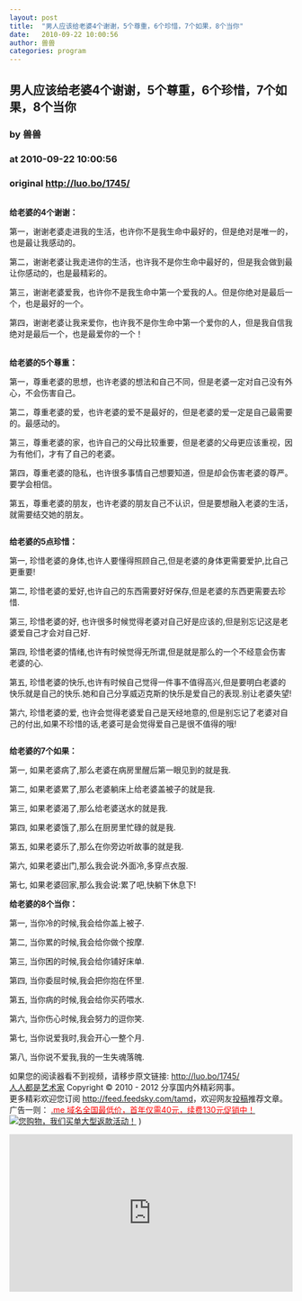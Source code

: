 ```yaml
---
layout: post
title:  "男人应该给老婆4个谢谢，5个尊重，6个珍惜，7个如果，8个当你"
date:   2010-09-22 10:00:56
author: 兽兽
categories: program
---
```


## 男人应该给老婆4个谢谢，5个尊重，6个珍惜，7个如果，8个当你
### by 兽兽
### at 2010-09-22 10:00:56
### original <http://luo.bo/1745/>

<p><img src="http://dulei.si/files/c3ea10ec9ebf81c9f948e88c8fd2eeca.jpg" alt=""></p><p><strong>给老婆的4个谢谢：</strong></p><p>第一，谢谢老婆走进我的生活，也许你不是我生命中最好的，但是绝对是唯一的，也是最让我感动的。</p><p>第二，谢谢老婆让我走进你的生活，也许我不是你生命中最好的，但是我会做到最让你感动的，也是最精彩的。</p><p>第三，谢谢老婆爱我，也许你不是我生命中第一个爱我的人。但是你绝对是最后一个，也是最好的一个。</p><p>第四，谢谢老婆让我来爱你，也许我不是你生命中第一个爱你的人，但是我自信我绝对是最后一个，也是最爱你的一个！<br> <span></span><br> <img src="http://dulei.si/files/26879acea2312004d737f3fcf03eda59.jpg" alt=""></p><p><strong>给老婆的5个尊重：</strong></p><p>第一，尊重老婆的思想，也许老婆的想法和自己不同，但是老婆一定对自己没有外心，不会伤害自己。</p><p>第二，尊重老婆的爱，也许老婆的爱不是最好的，但是老婆的爱一定是自己最需要的。最感动的。</p><p>第三，尊重老婆的家，也许自己的父母比较重要，但是老婆的父母更应该重视，因为有他们，才有了自己的老婆。</p><p>第四，尊重老婆的隐私，也许很多事情自己想要知道，但是却会伤害老婆的尊严。要学会相信。</p><p>第五，尊重老婆的朋友，也许老婆的朋友自己不认识，但是要想融入老婆的生活，就需要结交她的朋友。</p><p><img src="http://dulei.si/files/b12a9de7584ea3a7cea959c118b52430.jpg" alt=""></p><p><strong>给老婆的5点珍惜：</strong></p><p>第一, 珍惜老婆的身体,也许人要懂得照顾自己,但是老婆的身体更需要爱护,比自己更重要!</p><p>第二, 珍惜老婆的爱好,也许自己的东西需要好好保存,但是老婆的东西更需要去珍惜.</p><p>第三, 珍惜老婆的好, 也许很多时候觉得老婆对自己好是应该的,但是别忘记这是老婆爱自己才会对自己好.</p><p>第四, 珍惜老婆的情绪,也许有时候觉得无所谓,但是就是那么的一个不经意会伤害老婆的心.</p><p>第五, 珍惜老婆的快乐,也许有时候自己觉得一件事不值得高兴,但是要明白老婆的快乐就是自己的快乐.她和自己分享威迈克斯的快乐是爱自己的表现.别让老婆失望!</p><p>第六, 珍惜老婆的爱, 也许会觉得老婆爱自己是天经地意的,但是别忘记了老婆对自己的付出,如果不珍惜的话,老婆可是会觉得爱自己是很不值得的哦!</p><p><img src="http://dulei.si/files/6507a0a013e594a6bab026c59b8804fa.jpg" alt=""></p><p><strong>给老婆的7个如果：</strong></p><p>第一, 如果老婆病了,那么老婆在病房里醒后第一眼见到的就是我.</p><p>第二, 如果老婆累了,那么老婆躺床上给老婆盖被子的就是我.</p><p>第三, 如果老婆渴了,那么给老婆送水的就是我.</p><p>第四, 如果老婆饿了,那么在厨房里忙碌的就是我.</p><p>第五, 如果老婆乐了,那么在你旁边听故事的就是我.</p><p>第六, 如果老婆出门,那么我会说:外面冷,多穿点衣服.</p><p>第七, 如果老婆回家,那么我会说:累了吧,快躺下休息下!</p><p><strong>给老婆的8个当你：</strong></p><p>第一, 当你冷的时候,我会给你盖上被子.</p><p>第二, 当你累的时候,我会给你做个按摩.</p><p>第三, 当你困的时候,我会给你铺好床单.</p><p>第四, 当你委屈时候,我会把你抱在怀里.</p><p>第五, 当你病的时候,我会给你买药喂水.</p><p>第六, 当你伤心时候,我会努力的逗你笑.</p><p>第七, 当你说爱我时,我会开心一整个月.</p><p>第八, 当你说不爱我,我的一生失魂落魄.</p><p>如果您的阅读器看不到视频，请移步原文链接: <a href="http://luo.bo/1745/">http://luo.bo/1745/</a> <br> <a href="http://luo.bo/">人人都是艺术家</a> Copyright ©   2010 - 2012 分享国内外精彩网事。<br> 更多精彩欢迎您订阅 <a href="http://feed.feedsky.com/tamd">http://feed.feedsky.com/tamd</a>，欢迎网友<a href="http://luo.bo/delivery/">投稿</a>推荐文章。<br> 广告一则： <a href="http://zi.mu/domain"><font color="red">.me 域名全国最低价，首年仅需40元，续费130元促销中！</font></a><br> <a href="http://8.nf/1ww" title="您购物，我们买单大型返款活动！"><img src="http://dulei.si/files/d31ce66350773894f74b3b7a68258321.gif" alt="您购物，我们买单大型返款活动！" title="您购物，我们买单大型返款活动！" border="0"></a> ) <p><iframe src="http://feedads.g.doubleclick.net/~ah/f/7sv1ooo89v8jfelhdjk8plpa64/300/250?ca=1&amp;fh=280#http%3A%2F%2Fluo.bo%2F1745%2F" width="100%" height="280" frameborder="0" scrolling="no" marginwidth="0" marginheight="0"></iframe></p></p>